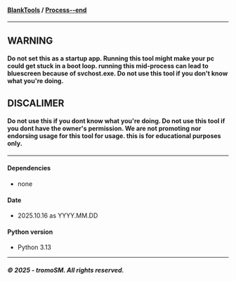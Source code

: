 #### **[BlankTools](https://github.com/tromoSM/BlankTools/)** / [Process--end](https://github.com/tromoSM/BlankTools/tree/main/Process--end)
****
## WARNING 
#### Do not set this as a startup app. Running this tool might make your pc could get stuck in a boot loop. running this mid-process can lead to bluescreen because of svchost.exe. Do not use this tool if you don't know what you're doing.
## DISCALIMER 
#### Do not use this if you dont know what you're doing. Do not use this tool if you dont have the owner's permission. We are not promoting nor endorsing usage for this tool for usage. this is for educational purposes only.
***
#### Dependencies
- none
#### Date
- 2025.10.16 as YYYY.MM.DD
#### Python version
- Python 3.13
***
##### © 2025 - tromoSM. All rights reserved.

